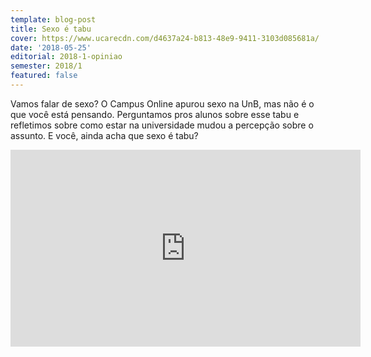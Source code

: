 ```yaml
---
template: blog-post
title: Sexo é tabu
cover: https://www.ucarecdn.com/d4637a24-b813-48e9-9411-3103d085681a/
date: '2018-05-25'
editorial: 2018-1-opiniao
semester: 2018/1
featured: false
---
```

Vamos falar de sexo? O Campus Online apurou sexo na UnB, mas não é o que você está pensando. Perguntamos pros alunos sobre esse tabu e refletimos sobre como estar na universidade mudou a percepção sobre o assunto. E você, ainda acha que sexo é tabu?

<iframe width="560" height="315" src="https://www.youtube.com/embed/-s-hhgC8O9U" frameborder="0" allow="autoplay; encrypted-media" allowfullscreen></iframe>

